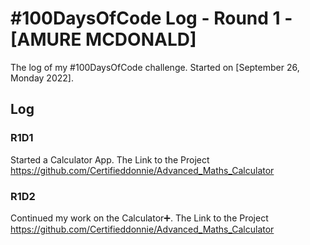 # #100DaysOfCode Log - Round 1 - [AMURE MCDONALD]

The log of my #100DaysOfCode challenge. Started on [September 26, Monday 2022].

## Log

### R1D1 
Started a Calculator App. The Link to the Project https://github.com/Certifieddonnie/Advanced_Maths_Calculator

### R1D2
Continued my work on the Calculator➕. The Link to the Project https://github.com/Certifieddonnie/Advanced_Maths_Calculator
